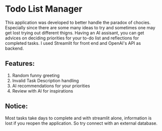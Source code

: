 # Todo List Manager
 This application was developed to better handle the paradox of chocies. 
 Especially since there are some many ideas to try and sometimes one may get lost trying out different thigns.
 Having an AI assisant, you can get advices on deciding priorities for your to-do list and reflections for completed tasks.
I used Streamlit for front end and OpenAI's API as backend.


## Features:
1. Random funny greeting
2. Invalid Task Description handling
3. AI recommendations for your priorities
4. Review with AI for inspirations

## Notice:
  Most tasks take days to complete and with streamlit alone, information is lost if you reopen the application.
  So try connect with an external database.
